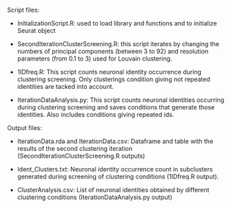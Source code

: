 Script files:

- InitializationScript.R: used to load library and functions and to initialize Seurat object

- SecondIterationClusterScreening.R: this script iterates by changing the numbers of principal components  (between 3 to 92)  and resolution parameters (from 0.1 to 3) used for Louvain clustering.

- 1IDfreq.R: This script counts neuronal identity occurrence during clustering screening. Only clusterings condition giving not repeated identities are tacked into account.

- IterationDataAnalysis.py: This script counts neuronal identities occurring during clustering screening and saves conditions that generate those identities. Also includes conditions giving repeated ids.

Output files:

- IterationData.rda and IterationData.csv: Dataframe and table with the results of the second clustering iteration (SecondIterationClusterScreening.R outputs)

- Ident_Clusters.txt: Neuronal identity occurrence count in subclusters generated during screening of clustering conditions (1IDfreq.R output). 

- ClusterAnalysis.csv: List of neuronal identities obtained by different clustering conditions (IterationDataAnalysis.py output)
